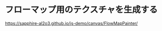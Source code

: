 フローマップ用のテクスチャを生成する
================================================

https://sapphire-al2o3.github.io/js-demo/canvas/FlowMapPainter/